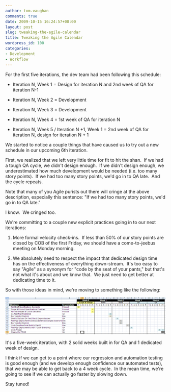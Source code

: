 ```yaml
---
author: tom.vaughan
comments: true
date: 2009-10-15 16:24:57+00:00
layout: post
slug: tweaking-the-agile-calendar
title: Tweaking the Agile Calendar
wordpress_id: 100
categories:
- Development
- Workflow
---
```


For the first five iterations, the dev team had been following this schedule:



	
  * Iteration N, Week 1 = Design for iteration N and 2nd week of QA for iteration N-1

	
  * Iteration N, Week 2 = Development

	
  * Iteration N, Week 3 = Development

	
  * Iteration N, Week 4 = 1st week of QA for iteration N

	
  * Iteration N, Week 5 / Iteration N +1, Week 1 = 2nd week of QA for iteration N, design for iteration N + 1


We started to notice a couple things that have caused us to try out a new schedule in our upcoming 6th iteration.

First, we realized that we left very little time for fit to hit the shan.  If we had a tough QA cycle, we didn't design enough.  If we didn't design enough, we underestimated how much development would be needed (i.e. too many story points).  If we had too many story points, we'd go in to QA late.  And the cycle repeats.

Note that many of you Agile purists out there will cringe at the above description, especially this sentence: "If we had too many story points, we'd go in to QA late."

I know.  We cringed too.

We're committing to a couple new explicit practices going in to our next iterations:

	
  1. More formal velocity check-ins.  If less than 50% of our story points are closed by COB of the first Friday, we should have a come-to-jeebus meeting on Monday morning.

	
  2. We absolutely need to respect the impact that dedicated design time has on the effectiveness of everything down-stream.  It's too easy to say "Agile" as a synonym for "code by the seat of your pants," but that's not what it's about and we know that.  We just need to get better at dedicating time to it.


So with those ideas in mind, we're moving to something like the following:

![iteration_detail_screenprint_cropped](/img/iteration_detail_screenprint_cropped.png)

It's a five-week iteration, with 2 solid weeks built in for QA and 1 dedicated week of design.

I think if we can get to a point where our regression and automation testing is good enough (and we develop enough confidence our automated tests), that we may be able to get back to a 4 week cycle.  In the mean time, we're going to see if we can actually go faster by slowing down.

Stay tuned!

